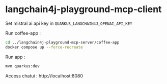 # langchain4j-playground-mcp-client

Set mistral ai api key in ```QUARKUS_LANGCHAIN4J_OPENAI_API_KEY```

Run coffee-app :
```bash
cd ../langchain4j-playground-mcp-server/coffee-app
docker compose up --force-recreate
```

Run app : 
```bash
mvn quarkus:dev
```

Access chatui : http://localhost:8080